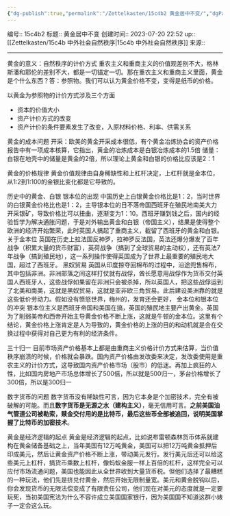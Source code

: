 ```yaml
---
{"dg-publish":true,"permalink":"/Zettelkasten/15c4b2 黄金居中不变/","dgPassFrontmatter":true}
---
```


编号:: 15c4b2
标题:: 黄金居中不变
创建时间:: 2023-07-20 22:52
up:: [[Zettelkasten/15c4b 中外社会自然秩序\|15c4b 中外社会自然秩序]]
来源:: 

---
黄金的意义：自然秩序的计价方式
重农主义和重商主义的价值观差别不大，格林斯潘和耶伦的差别不大，都是一切锚定一切。那在重农主义和重商主义里面，黄金是个什么东西？答：参照物。我们可以认为黄金价格不变，变得是纸币的价格。

以黄金为参照物的计价方式涉及三个方面
- 资本的价值大小 
- 资产计价方式的改变
- 资产计价的条件要素发生了改变，入原材料价格、利率、供需关系

黄金的成本问题
开采：欧美的黄金开采成本很低，有个黄金冶炼协会的资产价格报告中有一项成本核算，它指出，黄金的冶炼成本是白银冶炼成本的1.5倍 储量：白银在地壳中的储量是黄金的2倍，所以理论上黄金和白银的价格比应该是2：1

黄金的价格规律
黄金价值规律由自身稀缺性和上杠杆决定，上杠杆就是金本位，从1:2到1:100的金银比变化都是它导致的。

历史中的黄金、白银
银本位的出现 中国历史上白银黄金价格比是1：2，当时世界的白银黄金价格比也是1：2，主导银本位的日不落帝国西班牙在殖民地南美大力开采银矿，导致价格比可以扭曲，逐渐变为1：10。西班牙赚到钱之后，国内的经验哲学为解决通胀问题，于是对外输出黄金和白银（帝国主义），结果是使得整个欧洲的经济开始繁荣，此时英国人搞起了重商主义，截留了西班牙的黄金和白银。 关于金本位 英国在历史上拉法国反神罗，拉神罗反法国，英法还爆分爆发了百年战争（积累大量的货币财富），英荷战争（搞到了全球贸易的主动权），还有英法7年战争（搞到殖民地），这一系列操作使得英国成为了世界上最重要的殖民地大国，超过了西班牙。 黑奴贸易 英国从印度掠夺回棉布的过程中，沿途兜售棉布，其中包括非洲。非洲部落之间这样打仗就有战俘，酋长愿意用战俘作为货币交付英国人西班牙人，这些战俘如果留在非洲只会被杀掉，所以英国人，把这些战俘运到了北美和南美，这就是黑奴贸易，这就是亚非欧三角贸易。此后建设美洲靠的就是这些低价劳动力。假如没有愤怒世界，梅州的，发育还会更好， 金本位和银本位的冲突 银本位主义是西班牙帝国和美国在搞，英国的殖民地主要产出黄金。英国为了削弱美帝和西帝开始主导黄金价格不断上涨，这就是牛顿的金本位。这里有个结论，黄金价格上涨肯定是人为导致的，黄金价格的上涨的目的和动机就是会在交换过程中获得对自己更为有利的经济条件。

三十归一
目前市场资产价格基本上都是由重商主义价格计价方式来估算，当价值秩序崩溃的时候，价格就会暴跌。国内资产价格由发改委来决定，发改委使用是重农主义的计价方式，这导致国内资产价格市场（股市）的低迷。再加上疯狂的人性，比如国内房地产市场总体增长了500倍，所以就是500归一，茅台价格增长了300倍，所以是300归一

数字货币的问题
数字货币没有稀缺性可言，因为它本身是个加密技术，完全有被破解的可能。而且**数字货币是无源之水（建构主义）**，毫无信用可言。**之前美国油气管道公司被勒索，赎金交付用的是比特币，最后这些币全部被追回，说明美国掌握了比特币的加密技术**。

黄金是经济逻辑的起点
黄金是经济逻辑的起点，比如说布雷顿森林货币体系就建构在黄金储备基础之上，当年美国有12万吨黄金，美国可以把12万吨黄金抵押后印成美元，然后让黄金资产价格不断上涨，带动美元发行。发行美元后还可以给这些美元上杠杆，搞货币乘数上杠杆，像蚂蚁金服一样上百倍的杠杆，这样完全可以应付市场流通问题，美国也能因此从全世界收到大量货币税。但他们选择了最糟糕的一种玩法，他们先是挤兑付黄金，然后开始无限制量宽。美元和黄金脱钩以后，你会发现货币的无限法偿变成了有限责任公司，他们现在对美元的态度就是一定要玩死，当初美国宪法为什么不容许成立美国国家银行，因为美国国不知道这群小婊子一定会这么玩。